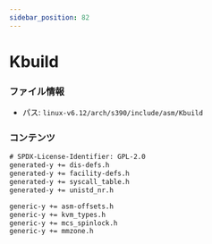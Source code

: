 ```yaml
---
sidebar_position: 82
---
```

# Kbuild

### ファイル情報

- パス: `linux-v6.12/arch/s390/include/asm/Kbuild`

### コンテンツ

```txt
# SPDX-License-Identifier: GPL-2.0
generated-y += dis-defs.h
generated-y += facility-defs.h
generated-y += syscall_table.h
generated-y += unistd_nr.h

generic-y += asm-offsets.h
generic-y += kvm_types.h
generic-y += mcs_spinlock.h
generic-y += mmzone.h

```
